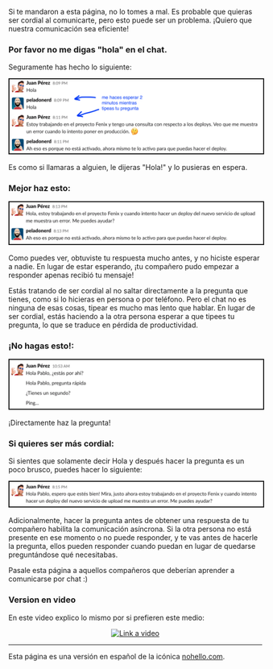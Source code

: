 Si te mandaron a esta página, no lo tomes a mal. Es probable que quieras ser cordial al comunicarte, pero esto puede ser un problema. ¡Quiero que nuestra comunicación sea eficiente!

### Por favor no me digas "hola" en el chat.

Seguramente has hecho lo siguiente:

<img src="./images/1.png" border="2"/>


Es como si llamaras a alguien, le dijeras "Hola!" y lo pusieras en espera.

### Mejor haz esto:

<img src="./images/2.png" border="2"/>

Como puedes ver, obtuviste tu respuesta mucho antes, y no hiciste esperar a nadie. En lugar de estar esperando, ¡tu compañero pudo empezar a responder apenas recibió tu mensaje!

Estás tratando de ser cordial al no saltar directamente a la pregunta que tienes, como si lo hicieras en persona o por teléfono. Pero el chat no es ninguna de esas cosas, tipear es mucho mas lento que hablar. En lugar de ser cordial, estás haciendo a la otra persona esperar a que tipees tu pregunta, lo que se traduce en pérdida de productividad.

### ¡No hagas esto!:

<img src="./images/3.png" border="2"/>

¡Directamente haz la pregunta!

### Si quieres ser más cordial:

Si sientes que solamente decir Hola y después hacer la pregunta es un poco brusco, puedes hacer lo siguiente:

<img src="./images/4.png" border="2"/>

Adicionalmente, hacer la pregunta antes de obtener una respuesta de tu compañero habilita la comunicación asíncrona. Si la otra persona no está presente en ese momento o no puede responder, y te vas antes de hacerle la pregunta, ellos pueden responder cuando puedan en lugar de quedarse preguntándose qué necesitabas.

Pasale esta página a aquellos compañeros que deberían aprender a comunicarse por chat :)

### Version en video

En este video explico lo mismo por si prefieren este medio:

<div align="center">
  <a href="https://www.youtube.com/watch?v=j4K5vM36-Cg"><img src="https://img.youtube.com/vi/j4K5vM36-Cg/0.jpg" alt="Link a video"></a>
</div>

---

Esta página es una versión en español de la icónica [nohello.com](https://nohello.com).
